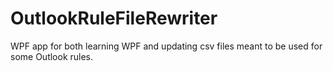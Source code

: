 # OutlookRuleFileRewriter
WPF app for both learning WPF and updating csv files meant to be used for some Outlook rules.
